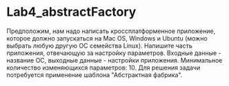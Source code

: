 # Lab4_abstractFactory
Предположим, нам надо написать кроссплатформенное приложение, которое должно запускаться на Mac OS, Windows и Ubuntu (можно выбрать любую другую ОС семейства Linux). Напишите часть приложения, отвечающую за настройку параметров. Входные данные - название ОС, выходные данные - настройки приложения. Минимальное количество изменяющихся параметров: 10.  Для решения задачи потребуется применение шаблона "Абстрактная фабрика".
